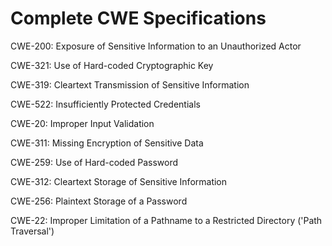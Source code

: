 

# Complete CWE Specifications

CWE-200: Exposure of Sensitive Information to an Unauthorized Actor

CWE-321: Use of Hard-coded Cryptographic Key

CWE-319: Cleartext Transmission of Sensitive Information

CWE-522: Insufficiently Protected Credentials

CWE-20: Improper Input Validation

CWE-311: Missing Encryption of Sensitive Data

CWE-259: Use of Hard-coded Password

CWE-312: Cleartext Storage of Sensitive Information

CWE-256: Plaintext Storage of a Password

CWE-22: Improper Limitation of a Pathname to a Restricted Directory ('Path Traversal')